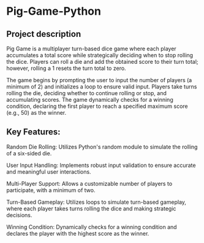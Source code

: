 # Pig-Game-Python

## Project description

Pig Game is a multiplayer turn-based dice game where each player accumulates a total score while strategically deciding when to stop rolling the dice. Players can roll a die and add the obtained score to their turn total; however, rolling a 1 resets the turn total to zero.

The game begins by prompting the user to input the number of players (a minimum of 2) and initializes a loop to ensure valid input. Players take turns rolling the die, deciding whether to continue rolling or stop, and accumulating scores. The game dynamically checks for a winning condition, declaring the first player to reach a specified maximum score (e.g., 50) as the winner.


## Key Features:

Random Die Rolling: Utilizes Python's random module to simulate the rolling of a six-sided die.

User Input Handling: Implements robust input validation to ensure accurate and meaningful user interactions.

Multi-Player Support: Allows a customizable number of players to participate, with a minimum of two.

Turn-Based Gameplay: Utilizes loops to simulate turn-based gameplay, where each player takes turns rolling the dice and making strategic decisions.

Winning Condition: Dynamically checks for a winning condition and declares the player with the highest score as the winner.
